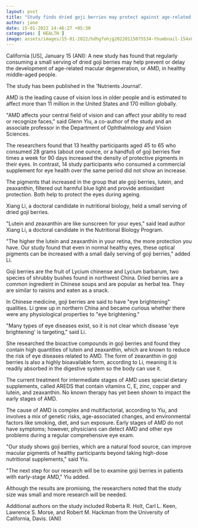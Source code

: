 ```yaml
---
layout: post
title: "Study finds dried goji berries may protect against age-related vision loss"
author: jane 
date: 15-01-2022 14:46:27 +05:30 
categories: [ HEALTH ] 
image: assets/images/15-01-2022/hdhgfohjg20220115075534-thumbnail-154x87-70.jpg
---
```

California [US], January 15 (ANI): A new study has found that regularly consuming a small serving of dried goji berries may help prevent or delay the development of age-related macular degeneration, or AMD, in healthy middle-aged people.

The study has been published in the 'Nutrients Journal'.

AMD is the leading cause of vision loss in older people and is estimated to affect more than 11 million in the United States and 170 million globally.

"AMD affects your central field of vision and can affect your ability to read or recognize faces," said Glenn Yiu, a co-author of the study and an associate professor in the Department of Ophthalmology and Vision Sciences.

The researchers found that 13 healthy participants aged 45 to 65 who consumed 28 grams (about one ounce, or a handful) of goji berries five times a week for 90 days increased the density of protective pigments in their eyes. In contrast, 14 study participants who consumed a commercial supplement for eye health over the same period did not show an increase.

The pigments that increased in the group that ate goji berries, lutein, and zeaxanthin, filtered out harmful blue light and provide antioxidant protection. Both help to protect the eyes during ageing.

Xiang Li, a doctoral candidate in nutritional biology, held a small serving of dried goji berries.

"Lutein and zeaxanthin are like sunscreen for your eyes," said lead author Xiang Li, a doctoral candidate in the Nutritional Biology Program.

"The higher the lutein and zeaxanthin in your retina, the more protection you have. Our study found that even in normal healthy eyes, these optical pigments can be increased with a small daily serving of goji berries," added Li.



Goji berries are the fruit of Lycium chinense and Lycium barbarum, two species of shrubby bushes found in northwest China. Dried berries are a common ingredient in Chinese soups and are popular as herbal tea. They are similar to raisins and eaten as a snack.

In Chinese medicine, goji berries are said to have "eye brightening" qualities. Li grew up in northern China and became curious whether there were any physiological properties to "eye brightening."

"Many types of eye diseases exist, so it is not clear which disease 'eye brightening' is targeting," said Li.

She researched the bioactive compounds in goji berries and found they contain high quantities of lutein and zeaxanthin, which are known to reduce the risk of eye diseases related to AMD. The form of zeaxanthin in goji berries is also a highly bioavailable form, according to Li, meaning it is readily absorbed in the digestive system so the body can use it.

The current treatment for intermediate stages of AMD uses special dietary supplements, called AREDS that contain vitamins C, E, zinc, copper and lutein, and zeaxanthin. No known therapy has yet been shown to impact the early stages of AMD.

The cause of AMD is complex and multifactorial, according to Yiu, and involves a mix of genetic risks, age-associated changes, and environmental factors like smoking, diet, and sun exposure. Early stages of AMD do not have symptoms; however, physicians can detect AMD and other eye problems during a regular comprehensive eye exam.

"Our study shows goji berries, which are a natural food source, can improve macular pigments of healthy participants beyond taking high-dose nutritional supplements," said Yiu.

"The next step for our research will be to examine goji berries in patients with early-stage AMD," Yiu added.

Although the results are promising, the researchers noted that the study size was small and more research will be needed.

Additional authors on the study included Roberta R. Holt, Carl L. Keen, Lawrence S. Morse, and Robert M. Hackman from the University of California, Davis. (ANI)

